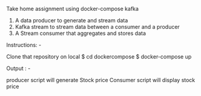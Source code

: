 Take home assignment using docker-compose kafka 

1. A data producer to generate and stream data
2. Kafka stream to stream data between a consumer and a producer
3. A Stream consumer that aggregates and stores data

Instructions: - 

Clone that repository on local 
$ cd dockercompose
$ docker-compose up 


Output : - 

producer script will generate Stock price 
Consumer script will display stock price 


